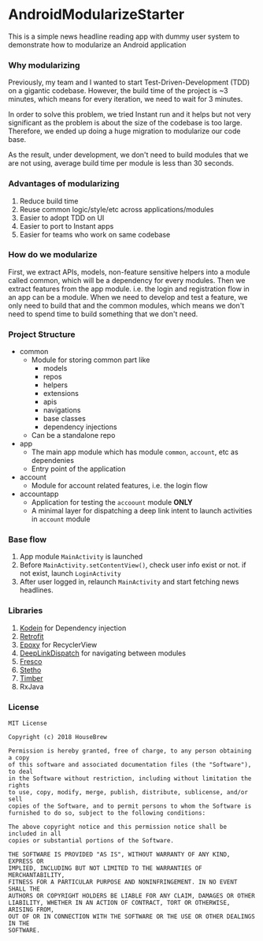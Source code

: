 # AndroidModularizeStarter

This is a simple news headline reading app with dummy user system to demonstrate how to modularize an Android application

### Why modularizing

Previously, my team and I wanted to start Test-Driven-Development (TDD) on a gigantic codebase. However, the build time of the project is ~3 minutes, which means for every iteration, we need to wait for 3 minutes. 

In order to solve this problem, we tried Instant run and it helps but not very significant as the problem is about the size of the codebase is too large. Therefore, we ended up doing a huge migration to modularize our code base.

As the result, under development, we don't need to build modules that we are not using, average build time per module is less than 30 seconds.

### Advantages of modularizing

1. Reduce build time
2. Reuse common logic/style/etc across applications/modules
3. Easier to adopt TDD on UI
4. Easier to port to Instant apps
5. Easier for teams who work on same codebase

### How do we modularize

First, we extract APIs, models, non-feature sensitive helpers into a module called common, which will be a dependency for every modules. Then we extract features from the app module. i.e. the login and registration flow in an app can be a module. When we need to develop and test a feature, we only need to build that and the common modules, which means we don't need to spend time to build something that we don't need.

### Project Structure

- common
  - Module for storing common part like
    - models
    - repos
    - helpers
    - extensions
    - apis
    - navigations
    - base classes
    - dependency injections
  - Can be a standalone repo
- app
  - The main app module which has module `common`, `account`, etc as dependenies
  - Entry point of the application
- account
  - Module for account related features, i.e. the login flow
- accountapp
  - Application for testing the `accoount` module **ONLY**
  - A minimal layer for dispatching a deep link intent to launch activities in `account` module

### Base flow

1. App module `MainActivity` is launched
2. Before `MainActivity.setContentView()`, check user info exist or not. if not exist, launch `LoginActivity`
3. After user logged in, relaunch `MainActivity` and start fetching news headlines.

### Libraries

1. [Kodein](https://github.com/Kodein-Framework/Kodein-DI) for Dependency injection
2. [Retrofit](http://square.github.io/retrofit/)
3. [Epoxy](https://github.com/airbnb/epoxy) for RecyclerView
4. [DeepLinkDispatch](https://github.com/airbnb/DeepLinkDispatch) for navigating between modules
5. [Fresco](http://frescolib.org)
6. [Stetho](http://facebook.github.io/stetho/)
7. [Timber](https://github.com/JakeWharton/timber)
8. RxJava

### License

```
MIT License

Copyright (c) 2018 HouseBrew

Permission is hereby granted, free of charge, to any person obtaining a copy
of this software and associated documentation files (the "Software"), to deal
in the Software without restriction, including without limitation the rights
to use, copy, modify, merge, publish, distribute, sublicense, and/or sell
copies of the Software, and to permit persons to whom the Software is
furnished to do so, subject to the following conditions:

The above copyright notice and this permission notice shall be included in all
copies or substantial portions of the Software.

THE SOFTWARE IS PROVIDED "AS IS", WITHOUT WARRANTY OF ANY KIND, EXPRESS OR
IMPLIED, INCLUDING BUT NOT LIMITED TO THE WARRANTIES OF MERCHANTABILITY,
FITNESS FOR A PARTICULAR PURPOSE AND NONINFRINGEMENT. IN NO EVENT SHALL THE
AUTHORS OR COPYRIGHT HOLDERS BE LIABLE FOR ANY CLAIM, DAMAGES OR OTHER
LIABILITY, WHETHER IN AN ACTION OF CONTRACT, TORT OR OTHERWISE, ARISING FROM,
OUT OF OR IN CONNECTION WITH THE SOFTWARE OR THE USE OR OTHER DEALINGS IN THE
SOFTWARE.
```
